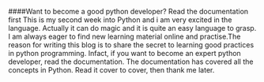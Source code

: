 ####Want to become a good python developer? Read the documentation first 
This is my second week into Python and i am very excited in the language. Actually it can do magic and it is quite an easy language to grasp. I am always eager to find new learning material online and practise.The reason for writing this blog is to share the secret to learning good practices in python programming. Infact, if you want to become an expert python developer, read the documentation. The documentation has covered all the concepts in Python. Read it cover to cover, then thank me later.


